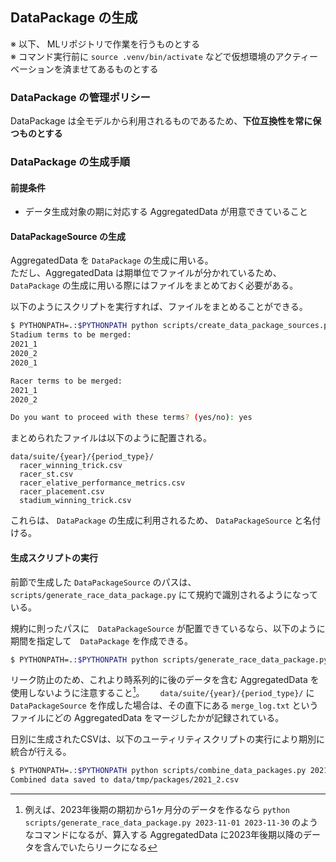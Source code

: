 ## DataPackage の生成

※ 以下、 MLリポジトリで作業を行うものとする  
※ コマンド実行前に `source .venv/bin/activate` などで仮想環境のアクティーベーションを済ませてあるものとする

### DataPackage の管理ポリシー

DataPackage は全モデルから利用されるものであるため、**下位互換性を常に保つものとする**  

### DataPackage の生成手順

#### 前提条件

- データ生成対象の期に対応する AggregatedData が用意できていること

#### DataPackageSource の生成

AggregatedData を `DataPackage` の生成に用いる。  
ただし、AggregatedData は期単位でファイルが分かれているため、 `DataPackage` の生成に用いる際にはファイルをまとめておく必要がある。

以下のようにスクリプトを実行すれば、ファイルをまとめることができる。

```bash
$ PYTHONPATH=.:$PYTHONPATH python scripts/create_data_package_sources.py --year 2021 --period_type 2 --terms_count_stadium 3 --terms_count_racer 2
Stadium terms to be merged:
2021_1
2020_2
2020_1

Racer terms to be merged:
2021_1
2020_2

Do you want to proceed with these terms? (yes/no): yes
```

まとめられたファイルは以下のように配置される。

```
data/suite/{year}/{period_type}/
  racer_winning_trick.csv
  racer_st.csv
  racer_elative_performance_metrics.csv
  racer_placement.csv
  stadium_winning_trick.csv
```

これらは、 `DataPackage` の生成に利用されるため、 `DataPackageSource` と名付ける。

#### 生成スクリプトの実行

前節で生成した `DataPackageSource` のパスは、 `scripts/generate_race_data_package.py` にて規約で識別されるようになっている。

規約に則ったパスに　`DataPackageSource` が配置できているなら、以下のように期間を指定して　`DataPackage` を作成できる。

```bash
$ PYTHONPATH=.:$PYTHONPATH python scripts/generate_race_data_package.py 2021-11-01 2021-11-30
```

リーク防止のため、これより時系列的に後のデータを含む AggregatedData を使用しないように注意すること[^1]。　　
`data/suite/{year}/{period_type}/` に `DataPackageSource` を作成した場合は、その直下にある `merge_log.txt` というファイルにどの AggregatedData をマージしたかが記録されている。

日別に生成されたCSVは、以下のユーティリティスクリプトの実行により期別に統合が行える。

```bash
$ PYTHONPATH=.:$PYTHONPATH python scripts/combine_data_packages.py 2021 2                    
Combined data saved to data/tmp/packages/2021_2.csv
```

[^1]: 例えば、2023年後期の期初から1ヶ月分のデータを作るなら `python scripts/generate_race_data_package.py 2023-11-01 2023-11-30` のようなコマンドになるが、算入する AggregatedData に2023年後期以降のデータを含んでいたらリークになる
